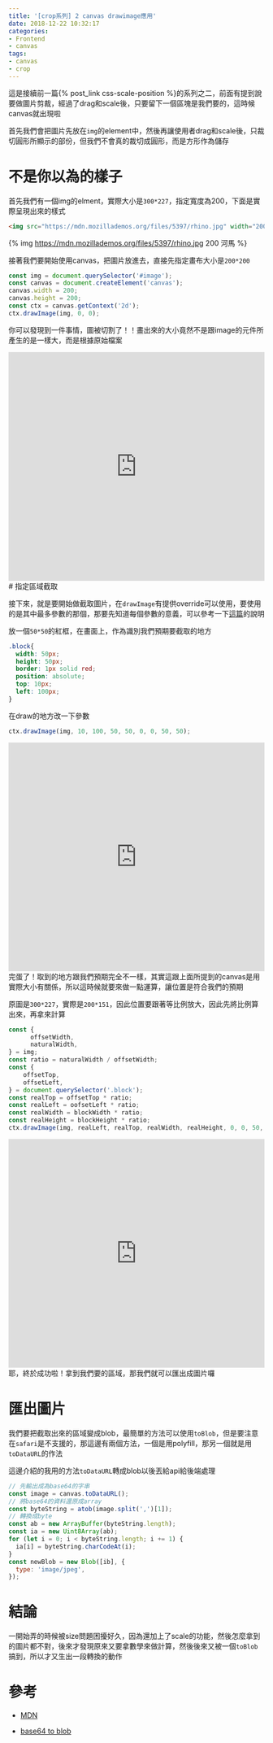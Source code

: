 ```yaml
---
title: '[crop系列] 2 canvas drawimage應用'
date: 2018-12-22 10:32:17
categories:
- Frontend
- canvas
tags:
- canvas
- crop
---
```


這是接續前一篇{% post_link css-scale-position %}的系列之二，前面有提到說要做圖片剪裁，經過了drag和scale後，只要留下一個區塊是我們要的，這時候canvas就出現啦

<!-- more -->

首先我們會把圖片先放在`img`的element中，然後再讓使用者drag和scale後，只裁切圓形所顯示的部份，但我們不會真的裁切成圓形，而是方形作為儲存

# 不是你以為的樣子

首先我們有一個img的elment，實際大小是`300*227`，指定寬度為200，下面是實際呈現出來的樣式

```html
<img src="https://mdn.mozillademos.org/files/5397/rhino.jpg" width="200" id="image" />
```

{% img https://mdn.mozillademos.org/files/5397/rhino.jpg 200 河馬 %}

接著我們要開始使用canvas，把圖片放進去，直接先指定畫布大小是`200*200`

```javascript
const img = document.querySelector('#image');
const canvas = document.createElement('canvas');
canvas.width = 200;
canvas.height = 200;
const ctx = canvas.getContext('2d');
ctx.drawImage(img, 0, 0);
```

你可以發現到一件事情，圖被切割了！！畫出來的大小竟然不是跟image的元件所產生的是一樣大，而是根據原始檔案

<iframe style="border:none" width="100%" height="450px" src="https://stackblitz.com/edit/canvas-version1?embed=1&file=src/app/app.component.html&hideExplorer=1&view=editor"></iframe>
# 指定區域截取

接下來，就是要開始做截取圖片，在`drawImage`有提供override可以使用，要使用的是其中最多參數的那個，那要先知道每個參數的意義，可以參考一下[這篇](https://developer.mozilla.org/en-US/docs/Web/API/CanvasRenderingContext2D/drawImage)的說明

放一個`50*50`的紅框，在畫面上，作為識別我們預期要截取的地方

```css
.block{
  width: 50px;
  height: 50px;
  border: 1px solid red;
  position: absolute;
  top: 10px;
  left: 100px;
}
```

在draw的地方改一下參數

```javascript
ctx.drawImage(img, 10, 100, 50, 50, 0, 0, 50, 50);
```

<iframe style="border:none" width="100%" height="450px" src="https://stackblitz.com/edit/canvas-version2?embed=1&file=src/app/app.component.ts&hideExplorer=1&view=editor"></iframe>
完蛋了！取到的地方跟我們預期完全不一樣，其實這跟上面所提到的canvas是用實際大小有關係，所以這時候就要來做一點運算，讓位置是符合我們的預期

原圖是`300*227`，實際是`200*151`，因此位置要跟著等比例放大，因此先將比例算出來，再拿來計算

```javascript
const {
      offsetWidth,
      naturalWidth,
} = img;
const ratio = naturalWidth / offsetWidth;
const {
    offsetTop,
    offsetLeft,
} = document.querySelector('.block');
const realTop = offsetTop * ratio;
const realLeft = oofsetLeft * ratio;
const realWidth = blockWidth * ratio;
const realHeight = blockHeight * ratio;
ctx.drawImage(img, realLeft, realTop, realWidth, realHeight, 0, 0, 50, 50);
```

<iframe style="border:none" width="100%" height="450px" src="https://stackblitz.com/edit/canvas-version2?embed=1&file=src/app/app.component.ts&hideExplorer=1&view=editor"></iframe>
耶，終於成功啦！拿到我們要的區域，那我們就可以匯出成圖片囉

# 匯出圖片

我們要把截取出來的區域變成blob，最簡單的方法可以使用`toBlob`，但是要注意在`safari`是不支援的，那這邊有兩個方法，一個是用polyfill，那另一個就是用`toDataURL`的作法

這邊介紹的我用的方法`toDataURL`轉成blob以後丟給api給後端處理

```javascript
// 先輸出成為base64的字串
const image = canvas.toDataURL();
// 將base64的資料還原成array
const byteString = atob(image.split(',')[1]);
// 轉換成byte
const ab = new ArrayBuffer(byteString.length);
const ia = new Uint8Array(ab);
for (let i = 0; i < byteString.length; i += 1) {
  ia[i] = byteString.charCodeAt(i);
}
const newBlob = new Blob([ib], {
  type: 'image/jpeg',
});
```

# 結論

一開始弄的時候被size問題困擾好久，因為還加上了scale的功能，然後怎麼拿到的圖片都不對，後來才發現原來又要拿數學來做計算，然後後來又被一個`toBlob`搞到，所以才又生出一段轉換的動作

# 參考

* [MDN](https://developer.mozilla.org/en-US/docs/Web/API/Canvas_API/Tutorial/Using_images)

* [base64 to blob](https://stackoverflow.com/questions/4998908/convert-data-uri-to-file-then-append-to-formdata)